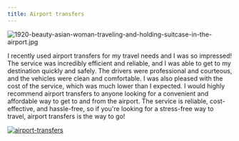 ```yaml
---
title: Airport transfers
---
```


![1920-beauty-asian-woman-traveling-and-holding-suitcase-in-the-airport.jpg](/1920-beauty-asian-woman-traveling-and-holding-suitcase-in-the-airport.jpg)

I recently used airport transfers for my travel needs and I was so impressed! The service was incredibly efficient and reliable, and I was able to get to my destination quickly and safely. The drivers were professional and courteous, and the vehicles were clean and comfortable. I was also pleased with the cost of the service, which was much lower than I expected. I would highly recommend airport transfers to anyone looking for a convenient and affordable way to get to and from the airport. The service is reliable, cost-effective, and hassle-free, so if you're looking for a stress-free way to travel, airport transfers is the way to go!

[![airport-transfers](<https://dabuttonfactory.com/button.png?t=CHECK+SERVICE&f=Noto+Sans-Bold&ts=26&tc=fff&hp=45&vp=20&c=11&bgt=unicolored&bgc=4bd42f>)](<https://www.bark.com/?a_aid=5d2d0e83cdc3>)